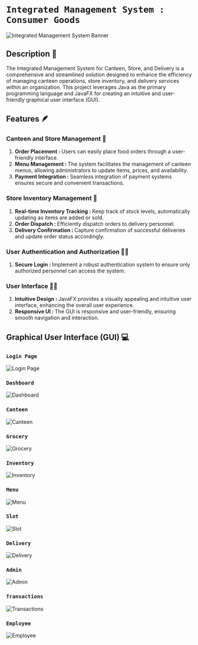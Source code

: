 # ```Integrated Management System : Consumer Goods``` 

<img src="assets/readme/banner.png" alt="Integrated Management System Banner">

## **Description 📑**
The Integrated Management System for Canteen, Store, and Delivery is a comprehensive and streamlined solution designed to enhance the efficiency of managing canteen operations, store inventory, and delivery services within an organization. This project leverages Java as the primary programming language and JavaFX for creating an intuitive and user-friendly graphical user interface (GUI).


## **Features 🪶**

### **Canteen and Store Management 🍕**
<ol>
<li><b>Order Placement : </b>Users can easily place food orders through a user-friendly interface.</li>  
<li><b>Menu Management : </b>The system facilitates the management of canteen menus, allowing administrators to update items, prices, and availability. </li>
<li><b>Payment Integration : </b> Seamless integration of payment systems ensures secure and convenient transactions.</li>
</ol>
  

### **Store Inventory Management 🏪**
<ol>
<li><b>Real-time Inventory Tracking : </b> Keep track of stock levels, automatically updating as items are added or sold.  </li>
<li><b>Order Dispatch : </b>Efficiently dispatch orders to delivery personnel.</li>
<li><b>Delivery Confirmation : </b> Capture confirmation of successful deliveries and update order status accordingly.  </li>
</ol>

### **User Authentication and Authorization 🧑‍🦰**
<ol>
<li>
<b>Secure Login : </b> Implement a robust authentication system to ensure only authorized personnel can access the system.
</li>
</ol>

### **User Interface 😶‍🌫️**
<ol>
<li>
<b>Intuitive Design : </b> JavaFX provides a visually appealing and intuitive user interface, enhancing the overall user experience.
</li>
<li>
<b>Responsive UI : </b> The GUI is responsive and user-friendly, ensuring smooth navigation and interaction.
</li>
</ol>

## **Graphical User Interface (GUI) 💻**

### ```Login Page```

<img src="assets/readme/loginpage.png" alt="Login Page" style="display: block; margin: auto; max-width: 100%; height: auto; max-height: 400px;">

### ```Dashboard```

<img src="assets/readme/dashboard.png" alt="Dashboard" style="display: block; margin: auto; max-width: 100%; height: auto; max-height: 400px;">

### ```Canteen```

<img src="assets/readme/canteen.png" alt="Canteen" style="display: block; margin: auto; max-width: 100%; height: auto; max-height: 400px;">

### ```Grocery```

<img src="assets/readme/grocery.png" alt="Grocery" style="display: block; margin: auto; max-width: 100%; height: auto; max-height: 400px;">

### ```Inventory```

<img src="assets/readme/inventory.png" alt="Inventory" style="display: block; margin: auto; max-width: 100%; height: auto; max-height: 400px;">

### ```Menu```

<img src="assets/readme/menu.png" alt="Menu" style="display: block; margin: auto; max-width: 100%; height: auto; max-height: 400px;">

### ```Slot```

<img src="assets/readme/slot.png" alt="Slot" style="display: block; margin: auto; max-width: 100%; height: auto; max-height: 400px;">

### ```Delivery```

<img src="assets/readme/delivery.png" alt="Delivery" style="display: block; margin: auto; max-width: 100%; height: auto; max-height: 400px;">

### ```Admin```

<img src="assets/readme/admin.png" alt="Admin" style="display: block; margin: auto; max-width: 100%; height: auto; max-height: 400px;">

### ```Transactions```

<img src="assets/readme/transactions.png" alt="Transactions" style="display: block; margin: auto; max-width: 100%; height: auto; max-height: 400px;">

### ```Employee```

<img src="assets/readme/employee.png" alt="Employee" style="display: block; margin: auto; max-width: 100%; height: auto; max-height: 400px;">